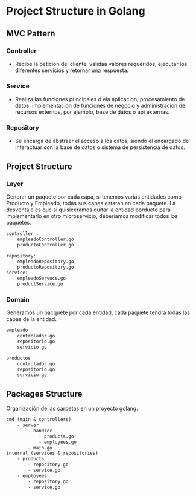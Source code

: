 # Project Structure in Golang

## MVC Pattern

### Controller

* Recibe la peticion del cliente, validaa valores requeridos, ejecutar los diferentes servicios y retornar una respuesta.

### Service

* Realiza las funciones principales d ela aplicacion, procesamiento de datos, implementacion de funciones de negocio y administracion de recursos externos, por ejemplo, base de datos o api externas.

### Repository

* Se encarga de abstraer el acceso a los datos, siendo el encargado de interactuar con la base de datos o sistema de persistencia de datos.

## Project Structure

### Layer

Generar un paquete por cada capa, si tenemos varias entidades como Producto y Empleado, todas sus capas estaran en cada paquete. La desventaje es que si quisieeramos quitar la entidad porducto para implementarlo en otro microservicio, deberiamos modificar todos los paquetes.

```txt
controller :
    empleadoController.go
    productoController.go

repository:
    empleadoRepository.go
    productoRepository.go
service:
    empleadoServuce.go
    productService.go
```

### Domain

Generamos un pacquete por cada entidad, cada paquete tendra todas las capas de la entidad.

```txt
empleado
    controlador.go
    repositorio.go
    servicio.go

productos
    controlador.go
    repositorio.go
    servicio.go
```

## Packages Structure

Organización de las carpetas en un proyecto golang.

```txt
cmd (main & controllers)
    - server
        - handler
            - products.go
            - employees.go
        - main.go
internal (services & repositories)
    - products
        - repository.go
        - service.go
    - employees
        - repository.go
        - service.go
```
